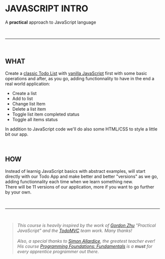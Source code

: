 # JAVASCRIPT INTRO
A **practical** approach to JavaScript language

<br>

---

<br>


## WHAT
Create a [classic Todo List](http://todomvc.com/examples/vanillajs/) with [vanilla  JavaScript](https://en.wikipedia.org/wiki/JavaScript) first with some basic operations and after, as you go, adding functionnality to have in the end a real world application:
* Create a list
* Add to list
* Change list Item
* Delete a list item
* Toggle list item completed status
* Toggle all items status

In addition to JavaScript code we'll do also some HTML/CSS to style a little bit our app.

<br>

## HOW
Instead of learnig JavaScript basics with abstract examples, will start directly with our Todo App and make better and better "versions" as we go, adding functionnality each time when we learn something new.<br>
There will be 11 versions of our application, more if you want to go further by your own.

<br>

---

<br>

> *This course is heavily inspired by the work of [Gordon Zhu]((https://watchandcode.com/courses/practical-javascript/lectures/900443)) "Practical JavaScript" and the [TodoMVC](http://todomvc.com/) team work. Many thanks!*<br><br>
>*Also, a special thanks to [Simon Allardice](https://www.simonallardice.com/), the greatest teacher ever! His course [Programming Foundations: Fundamentals](https://www.lynda.com/JavaScript-tutorials/Foundations-of-Programming-Fundamentals/83603-2.html) is a **must** for every apprentice programmer out there*.